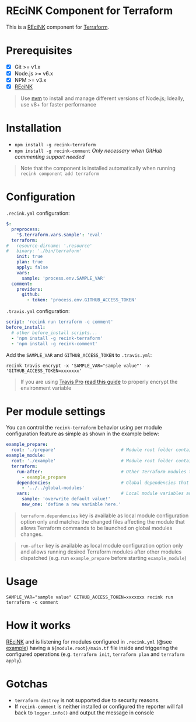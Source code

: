 REciNK Component for Terraform
====================================

This is a [REciNK](https://github.com/MitocGroup/recink) component for [Terraform](https://www.terraform.io).

# Prerequisites

- [x] Git >= v1.x
- [x] Node.js >= v6.x
- [x] NPM >= v3.x
- [x] [REciNK](https://github.com/MitocGroup/recink#installation)

> Use [nvm](https://github.com/creationix/nvm#installation) to install and
manage different versions of Node.js; Ideally, use v8+ for faster performance


# Installation

- `npm install -g recink-terraform`
- `npm install -g recink-comment` *Only necessary when GitHub commenting support needed*

> Note that the component is installed automatically when running `recink component add terraform`


# Configuration

`.recink.yml` configuration:

```yaml
$:
  preprocess:
    '$.terraform.vars.sample': 'eval'
  terraform:
#   resource-dirname: '.resource'                                           # Resource dirname relative to the module root directory (default ".resource")
#   binary: './bin/terraform'                                               # Path to Terraform binary (default "./bin/terraform")
    init: true                                                              # Initialize Terraform setup (default "true")
    plan: true                                                              # Terraform validate .tf and make a provision plan (default "true")
    apply: false                                                            # Terraform provision infrastructure (default "false")
    vars:                                                                   # Terraform variables (@see https://www.terraform.io/docs/configuration/variables.html)
      sample: 'process.env.SAMPLE_VAR'
  comment:
    providers:                                                              # Supported providers: github
      github:
        - token: 'process.env.GITHUB_ACCESS_TOKEN'
```

`.travis.yml` configuration:

```yaml
script: 'recink run terraform -c comment'  
before_install:
  # other before_install scripts...
  - 'npm install -g recink-terraform'
  - 'npm install -g recink-comment'
```

Add the `SAMPLE_VAR` and `GITHUB_ACCESS_TOKEN` to `.travis.yml`:

```
recink travis encrypt -x 'SAMPLE_VAR="sample value"' -x 'GITHUB_ACCESS_TOKEN=xxxxxxx'
```

> If you are using [Travis Pro](https://travis-ci.com/) [read this guide](https://github.com/MitocGroup/recink/blob/master/docs/guide.md#configuring-github-project) to properly encrypt the environment variable


# Per module settings

You can control the `recink-terraform` behavior using per module 
configuration feature as simple as shown in the example below:

```yaml
example_prepare:
  root: './prepare'                         # Module root folder containing "main.tf" file inside
example_module:
  root: './example'                         # Module root folder containing "main.tf" file inside
  terraform:
    run-after:                              # Other Terraform modules to run before dispatching "example_module"
      - example_prepare
    dependencies:                           # Global dependencies that should be considered when mathing changeset
      - '../../global-modules'
    vars:                                   # Local module variables and global overwrites
      sample: 'overwrite default value!'
      new_one: 'define a new variable here.'
```

> `terraform.dependencies` key is available as local module configuration option only and matches the changed files affecting the module that allows Terraform commands to be launched on global modules changes.

> `run-after` key is available as local module configuration option only and allows running desired Terraform modules after other modules dispatched (e.g. run `example_prepare` before starting `example_module`)

# Usage

```
SAMPLE_VAR="sample value" GITHUB_ACCESS_TOKEN=xxxxxxx recink run terraform -c comment
```

# How it works

[REciNK](https://github.com/MitocGroup/recink) and is listening for modules configured in `.recink.yml`
(@see [example](https://github.com/MitocGroup/recink/components/terraform/example)) having a `${module.root}/main.tf` file inside and triggering the configured operations (e.g. `terraform init`, `terraform plan` and `terraform apply`).


# Gotchas

 - `terraform destroy` is not supported due to security reasons.
 - If `recink-comment` is neither installed or configured the reporter will fall back to `logger.info()` and output the message in console
 